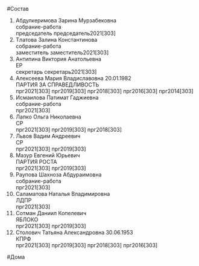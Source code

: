 #Состав  
1. Абдулкеримова Зарина Мурзабековна  
    собрание-работа  
    председатель председатель2021[303]  
2. Тлатова Залина Константинова  
    собрание-работа  
    заместитель заместитель2021[303]  
3. Антипина Виктория Анатольевна  
    ЕР  
    секретарь секретарь2021[303]  
4. Алексеева Мария Владиславовна 20.01.1982  
    ПАРТИЯ ЗА СПРАВЕДЛИВОСТЬ  
    прг2021[303] прг2019[303] прг2018[303] прг2016[303] прг2014[303]  
5. Исмаилова Патимат Гаджиевна  
    собрание-работа  
    прг2021[303]  
6. Лапко Ольга Николаевна  
    СР  
    прг2021[303] прг2019[303] прг2018[303]  
7. Львов Вадим Андреевич  
    СР  
    прг2021[303] прг2019[303]  
8. Мазур Евгений Юрьевич  
    ПАРТИЯ РОСТА  
    прг2021[303] прг2019[303]  
9. Раупова Шахноза Абдураимовна  
    собрание-работа  
    прг2021[303]  
10. Саламатова Наталья Владимировна  
    ЛДПР  
    прг2021[303]  
11. Сотман Даниил Копелевич  
    ЯБЛОКО  
    прг2021[303] прг2019[303]  
12. Столович Татьяна Александровна 30.06.1953  
    КПРФ  
    прг2021[303] прг2019[303] прг2018[303] прг2016[303]  

#Дома  
